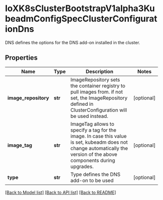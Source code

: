 # IoXK8sClusterBootstrapV1alpha3KubeadmConfigSpecClusterConfigurationDns

DNS defines the options for the DNS add-on installed in the cluster.
## Properties
Name | Type | Description | Notes
------------ | ------------- | ------------- | -------------
**image_repository** | **str** | ImageRepository sets the container registry to pull images from. if not set, the ImageRepository defined in ClusterConfiguration will be used instead. | [optional] 
**image_tag** | **str** | ImageTag allows to specify a tag for the image. In case this value is set, kubeadm does not change automatically the version of the above components during upgrades. | [optional] 
**type** | **str** | Type defines the DNS add-on to be used | [optional] 

[[Back to Model list]](../README.md#documentation-for-models) [[Back to API list]](../README.md#documentation-for-api-endpoints) [[Back to README]](../README.md)


